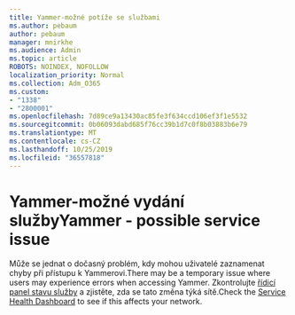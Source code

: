 ```yaml
---
title: Yammer-možné potíže se službami
ms.author: pebaum
author: pebaum
manager: mnirkhe
ms.audience: Admin
ms.topic: article
ROBOTS: NOINDEX, NOFOLLOW
localization_priority: Normal
ms.collection: Adm_O365
ms.custom:
- "1338"
- "2800001"
ms.openlocfilehash: 7d89ce9a13430ac85fe3f634ccd106ef3f1e5532
ms.sourcegitcommit: 0b06093dabd685f76cc39b1d7c0f8b03883b6e79
ms.translationtype: MT
ms.contentlocale: cs-CZ
ms.lasthandoff: 10/25/2019
ms.locfileid: "36557818"
---
```

# <a name="yammer---possible-service-issue"></a><span data-ttu-id="ad6dc-102">Yammer-možné vydání služby</span><span class="sxs-lookup"><span data-stu-id="ad6dc-102">Yammer - possible service issue</span></span>

<span data-ttu-id="ad6dc-103">Může se jednat o dočasný problém, kdy mohou uživatelé zaznamenat chyby při přístupu k Yammerovi.</span><span class="sxs-lookup"><span data-stu-id="ad6dc-103">There may be a temporary issue where users may experience errors when accessing Yammer.</span></span> <span data-ttu-id="ad6dc-104">Zkontrolujte [řídicí panel stavu služby](https://admin.microsoft.com/AdminPortal/Home#/servicehealth) a zjistěte, zda se tato změna týká sítě.</span><span class="sxs-lookup"><span data-stu-id="ad6dc-104">Check the [Service Health Dashboard](https://admin.microsoft.com/AdminPortal/Home#/servicehealth) to see if this affects your network.</span></span>

